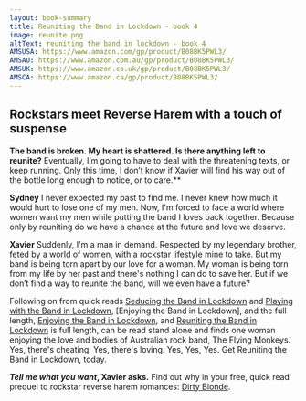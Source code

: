 ```yaml
---
layout: book-summary
title: Reuniting the Band in Lockdown - book 4
image: reunite.png
altText: reuniting the band in lockdown - book 4
AMSUSA: https://www.amazon.com/gp/product/B08BK5PWL3/
AMSAU: https://www.amazon.com.au/gp/product/B08BK5PWL3/
AMSUK: https://www.amazon.co.uk/gp/product/B08BK5PWL3/
AMSCA: https://www.amazon.ca/gp/product/B08BK5PWL3/
---
```


## Rockstars meet Reverse Harem with a touch of suspense

**The band is broken. My heart is shattered. Is there anything left to reunite?**
Eventually, I’m going to have to deal with the threatening texts, or keep running. Only this time, I don’t know if Xavier will find his way out of the bottle long enough to notice, or to care.**

**Sydney**
I never expected my past to find me.
I never knew how much it would hurt to lose one of my men.
Now, I'm forced to face a world where women want my men while putting the band I loves back together. Because only by reuniting do we have a chance at the future and love we deserve.

**Xavier**
Suddenly, I'm a man in demand. Respected by my legendary brother, feted by a world of women, with a rockstar lifestyle mine to take. But my band is being torn apart by our love for a woman. My woman is being torn from my life by her past and there's nothing I can do to save her. But if we don’t find a way to reunite the band, will we even have a future?

Following on from quick reads [Seducing the Band in Lockdown](https://www.amazon.com/gp/product/B087YTB5J7/ "Seducing the Band in Lockdown") and [Playing with the Band in Lockdown](https://www.amazon.com/gp/product/B087QVQM7D/ "Playing with the Band in Lockdown"), [Enjoying the Band in Lockdown], and the full length, [Enjoying the Band in Lockdown](https://www.amazon.com/gp/product/B089QVGGQV/ "Enjoying the Band in Lockdown"), and [Reuniting the Band in Lockdown](https://www.amazon.com/gp/product/B08BK5PWL3/ "Reuniting the Band in Lockdown") is full length, can be read stand alone and finds one woman enjoying the love and bodies of Australian rock band, The Flying Monkeys.
Yes, there's cheating.
Yes, there's loving.
Yes, Yes, Yes. Get Reuniting the Band in Lockdown, today.

**_Tell me what you want_, Xavier asks.** Find out why in your free, quick read prequel to rockstar reverse harem romances: [Dirty Blonde](https://dl.bookfunnel.com/87mn2uvtd1/ "Dirty Blonde").